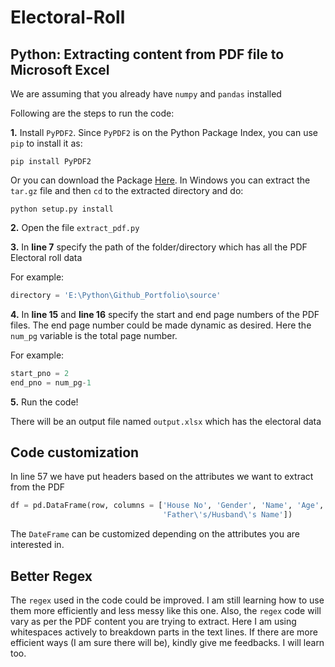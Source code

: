 # Electoral-Roll

Python: Extracting content from PDF file to Microsoft Excel
---
We are assuming that you already have `numpy` and `pandas` installed

Following are the steps to run the code:

**1.** Install `PyPDF2`. Since `PyPDF2` is on the Python Package Index, you can use `pip` to install it as:

```     
pip install PyPDF2
```
        
Or you can download the Package [Here](https://pypi.python.org/pypi/PyPDF2/). In Windows you can extract the `tar.gz` file and then `cd` to the extracted directory and do:
        
```     
python setup.py install
```

**2.** Open the file `extract_pdf.py`

**3.** In **line 7** specify the path of the folder/directory which has all the PDF Electoral roll data

For example:

```python 
directory = 'E:\Python\Github_Portfolio\source'
```

**4.** In **line 15** and **line 16** specify the start and end page numbers of the PDF files. The end page number could be made dynamic as desired. Here the `num_pg` variable is the total page number.

For example:

```python
start_pno = 2       
end_pno = num_pg-1
```

**5.** Run the code!


There will be an output file named `output.xlsx` which has the electoral data

Code customization
---
In line 57 we have put headers based on the attributes we want to extract from the PDF

```python
df = pd.DataFrame(row, columns = ['House No', 'Gender', 'Name', 'Age',
                                  'Father\'s/Husband\'s Name'])
```

The `DateFrame` can be customized depending on the attributes you are interested in.

Better Regex
---

The `regex` used in the code could be improved. I am still learning how to use them more efficiently and less messy like this one. Also, the `regex` code will vary as per the PDF content you are trying to extract. Here I am using whitespaces actively to breakdown parts in the text lines. If there are more efficient ways (I am sure there will be), kindly give me feedbacks. I will learn too.
